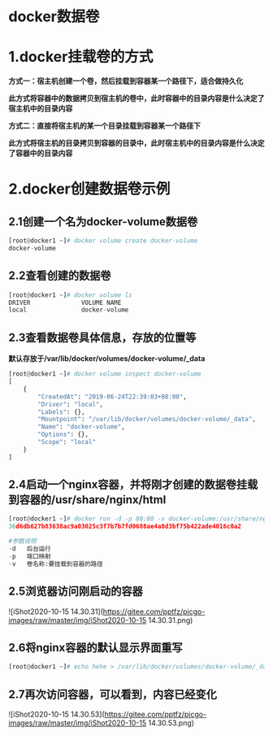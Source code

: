 # docker数据卷

# 1.docker挂载卷的方式

**方式一：宿主机创建一个卷，然后挂载到容器某一个路径下，适合做持久化**

**此方式将容器中的数据拷贝到宿主机的卷中，此时容器中的目录内容是什么决定了宿主机中的目录内容**



**方式二：直接将宿主机的某一个目录挂载到容器某一个路径下**

**此方式将宿主机的目录拷贝到容器的目录中，此时宿主机中的目录内容是什么决定了容器中的目录内容**



# 2.docker创建数据卷示例

## 2.1创建一个名为docker-volume数据卷

```python
[root@docker1 ~]# docker volume create docker-volume
docker-volume
```



## 2.2查看创建的数据卷

```python
[root@docker1 ~]# docker volume ls
DRIVER              VOLUME NAME
local               docker-volume
```



## 2.3查看数据卷具体信息，存放的位置等

**默认存放于/var/lib/docker/volumes/docker-volume/_data**

```python
[root@docker1 ~]# docker volume inspect docker-volume 
[
    {
        "CreatedAt": "2019-06-24T22:39:03+08:00",
        "Driver": "local",
        "Labels": {},
        "Mountpoint": "/var/lib/docker/volumes/docker-volume/_data",
        "Name": "docker-volume",
        "Options": {},
        "Scope": "local"
    }
]
```



## 2.4启动一个nginx容器，并将刚才创建的数据卷挂载到容器的/usr/share/nginx/html

```python
[root@docker1 ~]# docker run -d -p 80:80 -v docker-volume:/usr/share/nginx/html nginx:latest 
36d6db627b83638ac9a03025c3f7b7b7fd0688ae4a8d3bf75b422ade4016c0a2

#参数说明
-d   后台运行
-p   端口映射
-v   卷名称:要挂载到容器的路径
```



## 2.5浏览器访问刚启动的容器

![iShot2020-10-15 14.30.31](https://gitee.com/pptfz/picgo-images/raw/master/img/iShot2020-10-15 14.30.31.png)





## 2.6将nginx容器的默认显示界面重写

```python
[root@docker1 ~]# echo hehe > /var/lib/docker/volumes/docker-volume/_data/index.html 
```



## 2.7再次访问容器，可以看到，内容已经变化

![iShot2020-10-15 14.30.53](https://gitee.com/pptfz/picgo-images/raw/master/img/iShot2020-10-15 14.30.53.png)